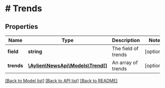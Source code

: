 # # Trends

## Properties

Name | Type | Description | Notes
------------ | ------------- | ------------- | -------------
**field** | **string** | The field of trends | [optional] 
**trends** | [**\Aylien\NewsApi\Models\Trend[]**](Trend.md) | An array of trends | [optional] 

[[Back to Model list]](../../README.md#documentation-for-models) [[Back to API list]](../../README.md#documentation-for-api-endpoints) [[Back to README]](../../README.md)


